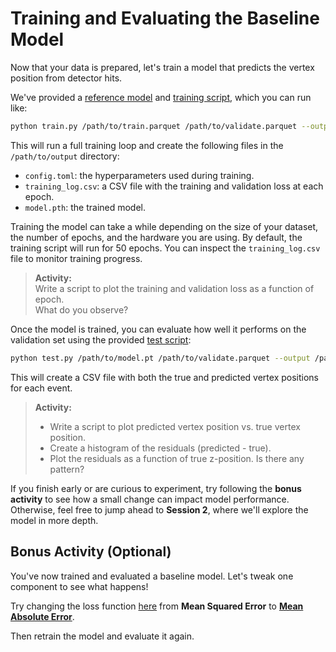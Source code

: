 # Training and Evaluating the Baseline Model

Now that your data is prepared, let's train a model that predicts the vertex
position from detector hits.

We've provided a 
[reference model](https://github.com/ALPHA-g-Experiment/ml-tutorial/blob/main/code/model/regressor.py)
and
[training script](https://github.com/ALPHA-g-Experiment/ml-tutorial/blob/main/code/train.py),
which you can run like:

```bash
python train.py /path/to/train.parquet /path/to/validate.parquet --output-dir /path/to/output
```

This will run a full training loop and create the following files in the
`/path/to/output` directory:
- `config.toml`: the hyperparameters used during training.
- `training_log.csv`: a CSV file with the training and validation loss at each
  epoch.
- `model.pth`: the trained model.

Training the model can take a while depending on the size of your dataset, the
number of epochs, and the hardware you are using. By default, the training
script will run for 50 epochs. You can inspect the `training_log.csv` file to
monitor training progress.

> **Activity:**  
> Write a script to plot the training and validation loss as a function of
> epoch.  
> What do you observe?

Once the model is trained, you can evaluate how well it performs on the
validation set using the provided
[test script](https://github.com/ALPHA-g-Experiment/ml-tutorial/blob/main/code/test.py):

```bash
python test.py /path/to/model.pt /path/to/validate.parquet --output /path/to/output.csv
```

This will create a CSV file with both the true and predicted vertex positions
for each event.

> **Activity:**  
> - Write a script to plot predicted vertex position vs. true vertex position.
> - Create a histogram of the residuals (predicted - true).
> - Plot the residuals as a function of true z-position. Is there any pattern?

If you finish early or are curious to experiment, try following the **bonus
activity** to see how a small change can impact model performance. Otherwise,
feel free to jump ahead to **Session 2**, where we'll explore the model in more
depth.

## Bonus Activity (Optional)

You've now trained and evaluated a baseline model. Let's tweak one component to
see what happens!

Try changing the loss function
[here](https://github.com/ALPHA-g-Experiment/ml-tutorial/blob/main/code/training/loss.py#L25)
from **Mean Squared Error** to
[**Mean Absolute Error**](https://docs.pytorch.org/docs/stable/generated/torch.nn.functional.l1_loss.html).

Then retrain the model and evaluate it again.
